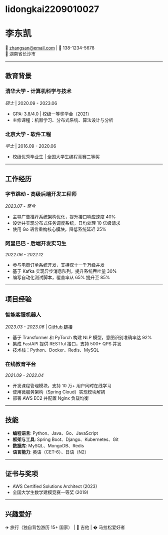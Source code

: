 # lidongkai2209010027

# 李东凯

📧 zhangsan@email.com | 📱 138-1234-5678  
📍 湖南省长沙市 

---

## 教育背景

### **清华大学** - 计算机科学与技术  
*硕士* | 2020.09 - 2023.06  
- GPA: 3.8/4.0 | 校级一等奖学金（2021）  
- 主修课程：机器学习、分布式系统、算法设计与分析  

### **北京大学** - 软件工程  
*学士* | 2016.09 - 2020.06  
- 校级优秀毕业生 | 全国大学生编程竞赛二等奖  

---

## 工作经历

### **字节跳动** - 高级后端开发工程师  
*2023.07 - 至今*  
- 主导广告推荐系统架构优化，提升接口响应速度 40%  
- 设计并实现分布式任务调度系统，日均处理 10 亿级请求  
- 使用 Go 语言重构核心模块，降低系统延迟 25%  

### **阿里巴巴** - 后端开发实习生  
*2022.06 - 2022.12*  
- 参与电商订单系统开发，支持双十一千万级并发  
- 基于 Kafka 实现异步消息队列，提升系统吞吐量 30%  
- 编写自动化测试脚本，覆盖率从 65% 提升至 85%  

---

## 项目经验

### **智能客服机器人**  
*2023.03 - 2023.06* | [GitHub 链接](https://github.com/zhangsan/chatbot)  
- 基于 Transformer 和 PyTorch 构建 NLP 模型，意图识别准确率达 92%  
- 集成 FastAPI 提供 RESTful 接口，支持 500+ QPS 并发  
- 技术栈：Python、Docker、Redis、MySQL  

### **在线教育平台**  
*2021.09 - 2022.04*  
- 开发课程管理模块，支持 10 万+ 用户同时在线学习  
- 使用微服务架构（Spring Cloud）实现模块解耦  
- 部署 AWS EC2 并配置 Nginx 负载均衡  

---

## 技能

- **编程语言**: Python、Java、Go、JavaScript  
- **框架与工具**: Spring Boot、Django、Kubernetes、Git  
- **数据库**: MySQL、MongoDB、Redis  
- **语言能力**: 英语（CET-6）、日语（N2）  

---

## 证书与奖项

- AWS Certified Solutions Architect (2023)  
- 全国大学生数学建模竞赛一等奖 (2019)  

---

## 兴趣爱好  
✈️ 旅行（独自背包游历 15+ 国家） | 🎸 吉他 | � 马拉松爱好者  

